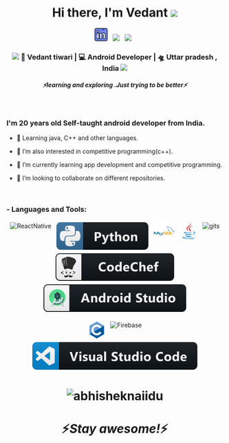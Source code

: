 <div align="center">
   <h1>Hi there, I'm Vedant</a> <img src="https://media.giphy.com/media/hvRJCLFzcasrR4ia7z/giphy.gif" width="25px"> </h1>
</div>

<p align='center'>
   <a href="https://www.linkedin.com/in/vedant-tiwari-778b6121a/"><img height="30" src="https://raw.githubusercontent.com/8bithemant/8bithemant/master/linkedin.png?raw=true"></a>&nbsp;&nbsp;
    <a href="https://www.instagram.com/vedant.690/"><img height="30" src="https://gist.githubusercontent.com/jemminger/91c69559f5ce1cc45cecc1f2614325c6/raw/809bb0a961444f293a1e65fa4ead494bd93a77c6/instagram.svg"></a>&nbsp;&nbsp;
       <a href="https://mail.google.com/mail/u/0/?tab=rm&ogbl#inbox"><img height="30" src="https://camo.githubusercontent.com/9f8403b6cb58d427fe1fcaafdf1cf00299d0bf2ef53b14a5e32e66ccf657876d/68747470733a2f2f63646e2e737667706f726e2e636f6d2f6c6f676f732f676f6f676c652d676d61696c2e737667"></a>&nbsp;&nbsp;

<div align="center">
<h3><img src="https://media.giphy.com/media/WUlplcMpOCEmTGBtBW/giphy.gif" width="30"> 🙎 Vedant tiwari | 💻 Android Developer | 🛸 Uttar pradesh , India <img src="https://media.giphy.com/media/WUlplcMpOCEmTGBtBW/giphy.gif" width="30"></h3>
</div>



 
 <h5 align="center">
   <i>⚡️learning and exploring .Just trying to be better⚡️</i>
  </h5>
 
 
<br />

  <h3> I'm 20 years old Self-taught android developer from India.</h3>
</p>

 - 🥀 Learning java, C++ and other languages.
   
- 👀 I’m also interested in competitive programming(c++).

- 🌱 I’m currently learning app development and competitive programming.

- 💞️ I’m looking to collaborate on different repositories.

<!--  -->

</p>

<br />

### - Languages and Tools:

<p align="center">
  <img src="https://reactnative.dev/img/header_logo.svg"  width="40" height="40" alt="ReactNative" style="vertical-align:top; margin:4px">
  <img src="https://raw.githubusercontent.com/8bithemant/8bithemant/master/svg/dev/languages/python.svg"   alt="python" style="vertical-align:top; margin:4px">
  <img src="https://raw.githubusercontent.com/devicons/devicon/master/icons/mysql/mysql-original-wordmark.svg"  width="50" height="40" alt="Mysql" style="vertical-align:top; margin:4px">
  <img src="https://raw.githubusercontent.com/devicons/devicon/master/icons/java/java-original.svg" width="40" height="40" alt="java" style="vertical-align:top; margin:4px">
  <img src="https://www.vectorlogo.zone/logos/git-scm/git-scm-icon.svg" width="40" height="40" alt="gits" style="vertical-align:top; margin:4px">
  <img src="https://raw.githubusercontent.com/MikeCodesDotNET/ColoredBadges/master/svg/dev/services/codechef.svg"  alt="CodeChef" style="vertical-align:top; margin:4px">
  <img src="https://raw.githubusercontent.com/MikeCodesDotNET/ColoredBadges/master/svg/dev/tools/android_studio_colour.svg" alt="Android Studio" style="vertical-align:top; margin:4px"></p>
   <p align="center">
  <img src="https://raw.githubusercontent.com/devicons/devicon/master/icons/c/c-original.svg"  width="40" height="40" alt="c++" style="vertical-align:top; margin:4px">
  <img src="https://www.vectorlogo.zone/logos/firebase/firebase-icon.svg" width="40" height="40" alt="Firebase" style="vertical-align:top; margin:4px">

  <img src="https://raw.githubusercontent.com/8bithemant/8bithemant/master/svg/dev/tools/visualstudio_code.svg" alt="vscode" style="vertical-align:top; margin:4px">
</p>
</p>
<h1 align='center'>
  <p align="center"> <img src="https://github-readme-stats.vercel.app/api?username=DaRkSoUl1690&show_icons=true&theme=gotham" alt="abhisheknaiidu" />
  </h1>

<h1 align='center'>⚡️<i>Stay awesome!</i>⚡️</h1>


